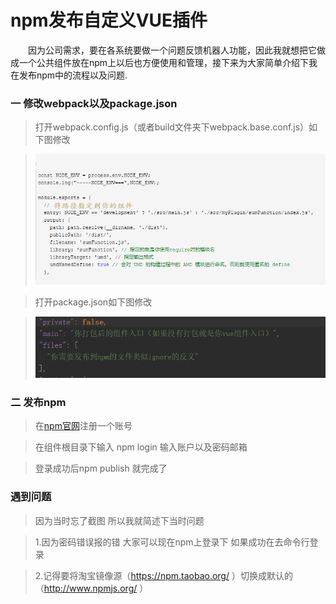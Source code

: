 # npm发布自定义VUE插件
&ensp;&ensp;&ensp;&ensp;因为公司需求，要在各系统要做一个问题反馈机器人功能，因此我就想把它做成一个公共组件放在npm上以后也方便使用和管理，接下来为大家简单介绍下我在发布npm中的流程以及问题.

### 一 修改webpack以及package.json
>打开webpack.config.js（或者build文件夹下webpack.base.conf.js）如下图修改

>![图片](static\\blog\\2019-08-15\\4992540-6695a640492df159.png)

>打开package.json如下图修改

>![图片](static\\blog\\2019-08-15\\12.png)

### 二 发布npm
>在[npm官网](https://www.npmjs.com/)注册一个账号

>在组件根目录下输入 npm login 输入账户以及密码邮箱

>登录成功后npm publish 就完成了

### 遇到问题
>因为当时忘了截图  所以我就简述下当时问题
 
>1.因为密码错误报的错  大家可以现在npm上登录下  如果成功在去命令行登录

>2.记得要将淘宝镜像源（https://npm.taobao.org/ ）切换成默认的（http://www.npmjs.org/ ）